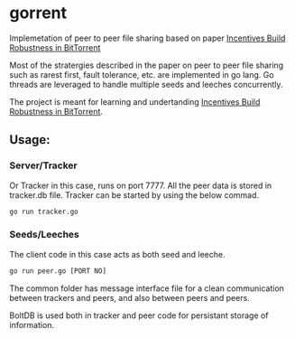 # gorrent
Implemetation of peer to peer file sharing based on paper [Incentives Build Robustness in BitTorrent](http://bittorrent.org/bittorrentecon.pdf "")

Most of the stratergies described in the paper on peer to peer file sharing such as rarest first, fault tolerance, etc. are implemented in go lang. Go threads are leveraged to handle multiple seeds and leeches concurrently. 

The project is meant for learning and undertanding  [Incentives Build Robustness in BitTorrent](http://bittorrent.org/bittorrentecon.pdf "").

## Usage:

### Server/Tracker

Or Tracker in this case, runs on port 7777. All the peer data is stored in tracker.db file.
Tracker can be started by using the below commad.

```bash
go run tracker.go

```

### Seeds/Leeches

The client code in this case acts as both seed and leeche. 
 ```bash
 go run peer.go [PORT NO]
  ```
  
  The common folder has message interface file for a clean communication between trackers and peers, and also between peers and peers.
  
  BoltDB is used both in tracker and peer code for persistant storage of information.
